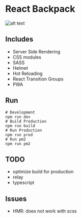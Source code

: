 # React Backpack

![alt text](https://media3.giphy.com/media/mE5AQ8dqoH4Z2/giphy.gif)

## Includes
- Server Side Rendering
- CSS modules
- SASS
- Helmet
- Hot Reloading
- React Transition Groups
- PWA

## Run
```
# Development
npm run dev
# Build Production
npm run build
# Run Production
npm run prod
# Run pm2
npm run pm2
```

## TODO
- optimize build for production
- relay
- typescript

## Issues
- HMR: does not work with scss
